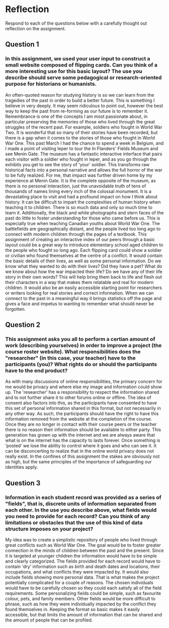 # Reflection

Respond to each of the questions below with a carefully thought out reflection on the assignment.

## Question 1
### In this assignment, we used your user input to construct a small website composed of flipping cards. Can you think of a more interesting use for this basic layout? The use you describe should serve some pedagogical or research-oriented purpose for historians or humanists.

An often-quoted reason for studying history is so we can learn from the tragedies of the past in order to build a better future. This is something I believe in very deeply. It may seem ridiculous to point out, however the best way to keep the past from re-forming as our future is to remember it. Remembrance is one of the concepts I am most passionate about, in particular preserving the memories of those who lived through the great struggles of the recent past. For example, soldiers who fought in World War Two. It is wonderful that so many of their stories have been recorded, but there is a gap when it comes to the stories of those who fought in World War One. This past March I had the chance to spend a week in Belgium, and I made a point of visiting Ieper to tour the In Flanders' Fields Museum and see Menin Gate. The museum has a fantastic interactive interface that pairs each visitor with a soldier who fought in Ieper, and as you go through the exhibits you get to see the story of 'your' soldier. This transforms raw historical facts into a personal narrative and allows the full horror of the war to be fully realized. For me, that impact was further driven home by my experience at Menin Gate. It is the complete opposite of the museum, as there is no personal interaction, just the unavoidable truth of tens of thousands of names lining every inch of the colossal monument. It is a devastating place to visit and had a profound impact on how I think about history. It can be difficult to impart the complexities of human history when teaching it to children. There is so much data and only so much time to learn it. Additionally, the black and white photographs and stern faces of the past do little to foster understanding for those who came before us. This is especially true when teaching Canadian youths about World War One. The battlefields are geographically distant, and the people lived too long ago to connect with modern children through the pages of a textbook. This assignment of creating an interactive index of our peers through a basic layout could be a great way to introduce elementary school aged children to the people who fought so long ago. Each flipping card could show a soldier or civilian who found themselves at the centre of a conflict. It would contain the basic details of their lives, as well as some personal information. Do we know what they wanted to do with their lives? Did they have a pet? What do we know about how the war impacted their life? Do we have any of their life story in their own words? This will help bring them back to life and flesh out their characters in a way that makes them relatable and real for modern children. It would also be an easily accessible starting point for researchers or writers looking for real stories and correct information. When we can connect to the past in a meaningful way it brings statistics off the page and gives a face and impetus to wanting to remember what should never be forgotten. 

## Question 2
### This assignment asks you all to perform a certian amount of work (describing yourselves) in order to improve a project (the course roster website). What responsibilities does the "researcher" (in this case, your teacher) have to the participants (you)? What rights do or should the participants have to the end product? 

As with many discussions of online responsibilities, the primary concern for me would be privacy and where else my image and information could show up. The 'researcher' has a responsibility to respect the information shared and to not further share it to other forums online or offline. The idea of consent also factors into this, as the participants have consented to have this set of personal information shared in this format, but not necessarily in any other way. As such, the participants should have the right to have this information removed from the website at the completion of the course. Once they are no longer in contact with their course peers or the teacher there is no reason their information should be available to either party. This generation has grown up with the internet and we are always aware that what is on the internet has the capacity to lasts forever. Once something is ‘posted’ we lose the ability to control where it goes and who can see it. It can be disconcerting to realize that in the online world privacy does not really exist. In the confines of this assignment the stakes are obviously not as high, but the same principles of the importance of safeguarding our identities apply.

## Question 3
### Information in each student record was provided as a series of "fields", that is, discrete units of information separated from each other. In the use you describe above, what fields would you need to provide for each record? Can you think of any limitations or obstacles that the use of this kind of data structure imposes on your project?

My idea was to create a simplistic repository of people who lived through great conflicts such as World War One. The goal would be to foster greater connection in the minds of children between the past and the present. Since it is targeted at younger children the information would have to be simple and clearly categorized. The fields provided for each record would have to contain 'dry' information such as birth and death dates and locations, their occupations, and what conflicts they were impacted by. It would also include fields showing more personal data. That is what makes the project potentially complicated for a couple of reasons. The chosen individuals would have to be carefully chosen so they could each satisfy all of the field requirements. Some personalizing fields could be simple, such as favourite colour, pets, and family members. Other fields would be more difficult to phrase, such as how they were individually impacted by the conflict they found themselves in. Keeping the format so basic makes it easily accessible, but that limits the amount of information that can be shared and the amount of people that can be profiled.